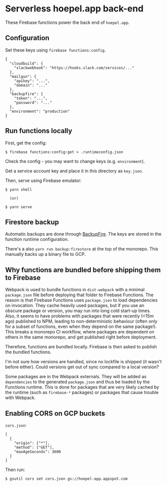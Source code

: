 # Serverless hoepel.app back-end

These Firebase functions power the back end of `hoepel.app`.

## Configuration

Set these keys using `firebase functions:config`.

```
{
  "cloudbuild": {
    "slackwebhook": "https://hooks.slack.com/services/..."
  },
  "mailgun": {
    "apikey": "...",
    "domain": "..."
  },
  "backupfire": {
    "token": "...",
    "password": "..."
  },
  "environment": "production"
}
```

## Run functions locally

First, get the config:

```
$ firebase functions:config:get > .runtimeconfig.json
```

Check the config - you may want to change keys (e.g. `environment`).

Get a service account key and place it in this directory as `key.json`.

Then, serve using Firebase emulator:

```
$ yarn shell

  (or)

$ yarn serve
```

## Firestore backup

Automatic backups are done through [BackupFire](https://backupfire.dev/). The keys are stored in the function runtime configuration.

There's a also `yarn run backup:firestore` at the top of the monorepo. This manually backs up a binary file to GCP.

## Why functions are bundled before shipping them to Firebase

Webpack is used to bundle functions in `dist-webpack` with a minimal `package.json` file before deploying that folder to Firebase Functions. The reason is that Firebase Functions uses `package.json` to load dependencies on invocation. They cache heavily used packages, but if you use an obscure package or version, you may run into long cold start-up times. Also, it seems to have problems with packages that were recently (<15m ago) published to NPM, leading to non-deterministic behaviour (often only for a subset of functions, even when they depend on the same package!). This breaks a monorepo CI workflow, where packages are dependent on others in the same monorepo, and get published right before deployment.

Therefore, functions are bundled locally. Firebase is then asked to publish the bundled functions.

I'm not sure how versions are handled, since no lockfile is shipped (it wasn't before either). Could versions get out of sync compared to a local version?

Some packages are in the Webpack externals. They will be added as `dependencies` to the generated `package.json` and thus be loaded by the Functions runtime. This is done for packages that are very likely cached by the runtime (such as `firebase-*` packages) or packages that cause trouble with Webpack.

## Enabling CORS on GCP buckets

`cors.json`:

```
[
  {
    "origin": ["*"],
    "method": ["GET"],
    "maxAgeSeconds": 3600
  }
]
```

Then run:

```
$ gsutil cors set cors.json gs://hoepel-app.appspot.com
```
